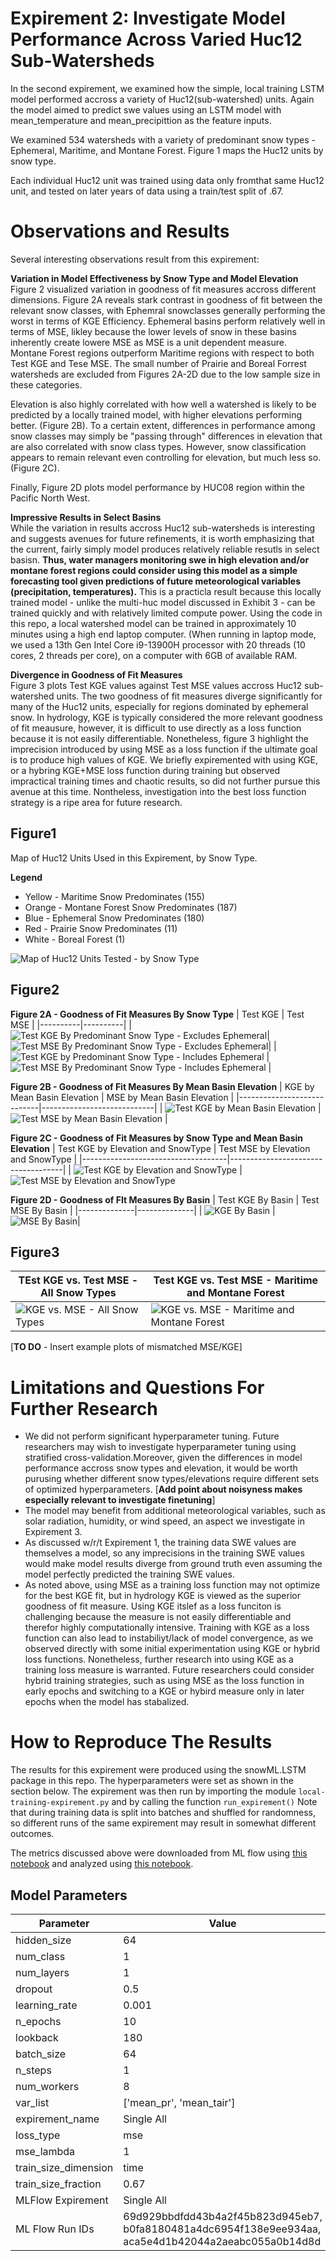 # Expirement 2: Investigate Model Performance Across Varied Huc12 Sub-Watersheds

In the second expirement, we examined how the simple, local training LSTM model performed accross a variety of Huc12(sub-watershed) units.  Again the model aimed to predict swe values using an LSTM model with mean_temperature and mean_precipittion as the feature inputs.  

We examined 534 watersheds with a variety of predominant snow types - Ephemeral, Maritime, and Montane Forest. Figure 1 maps the Huc12 units by snow type. 

Each individual Huc12 unit was trained using data only fromthat same Huc12 unit, and tested on later years of data using a train/test split of .67.  


# Observations and Results 

Several interesting observations result from this expirement: 

**Variation in Model Effectiveness by Snow Type and Model Elevation** <br>
Figure 2 visualized variation in goodness of fit measures accross different dimensions. Figure 2A reveals stark contrast in goodness of fit between the relevant snow classes, with Ephemral snowclasses generally performing the worst in terms of KGE Efficiency. Ephemeral basins perform relatively well in terms of MSE, likley because the lower levels of snow in these basins inherently create lowere MSE as MSE is a unit dependent measure.  Montane Forest regions outperform Maritime regions with respect to both Test KGE and Tese MSE. The small number of Prairie and Boreal Forrest watersheds are excluded from Figures 2A-2D due to the low sample size in these categories.  

Elevation is also highly correlated with how well a watershed is likely to be predicted by a locally trained model, with higher elevations performing better. (Figure 2B).  To a certain extent, differences in performance among snow classes may simply be "passing through" differences in elevation that are also correlated with snow class types.  However, snow classification appears to remain relevant even controlling for elevation, but much less so. (Figure 2C).    

Finally, Figure 2D plots model performance by HUC08 region within the Pacific North West.  

**Impressive Results in Select Basins** <br>
While the variation in results accross Huc12 sub-watersheds is interesting and suggests avenues for future refinements, it is worth emphasizing that the current, fairly simply model produces relatively reliable resutls in select basisn. **Thus, water managers monitoring swe in high elevation and/or montane forest regions could consider using this model as a simple forecasting tool given predictions of future meteorological variables (precipitation, temperatures).**  This is a practicla result because this locally trained model - unlike the multi-huc model discussed in Exhibit 3 - can be trained quickly and with relatively limited compute power. Using the code in this repo, a local watershed model can be trained in approximately 10 minutes using a high end laptop computer. (When running in laptop mode, we used a 13th Gen Intel Core i9-13900H processor with 20 threads (10 cores, 2 threads per core), on a computer with 6GB of available RAM. 

**Divergence in Goodness of Fit Measures** <br>
Figure 3 plots Test KGE values against Test MSE values accross Huc12 sub-watershed units.  The two goodness of fit measures diverge significantly for many of the Huc12 units, especially for regions dominated by ephemeral snow. In hydrology, KGE is typically considered the more relevant goodness of fit meausure, however, it is difficult to use directly as a loss function because it is not easily differentiable.  Nonetheless, figure 3 highlight the imprecision introduced by using MSE as a loss function if the ultimate goal is to produce high values of KGE.  We briefly expiremented with using KGE, or a hybring KGE+MSE loss function during training but observed impractical training times and chaotic results, so did not further pursue this avenue at this time.  Nontheless, investigation into the best loss function strategy is a ripe area for future research. 



## Figure1
Map of Huc12 Units Used in this Expirement, by Snow Type. 

**Legend** <br>
 - Yellow - Maritime Snow Predominates (155)
 - Orange - Montane Forest Snow Predominates (187)
 - Blue - Ephemeral Snow Predominates (180)
-  Red - Prairie Snow Predominates (11)
-  White - Boreal Forest (1)

![Map of Huc12 Units Tested - by Snow Type](https://github.com/DSHydro/SnowML/blob/252b8399f385c7bb212a1f9f3c0dd62b57d67174/notebooks/Ex2_VarianceByHuc/charts/TrainingHucMapBySnowType.png)


## Figure2

**Figure 2A - Goodness of Fit Measures By Snow Type**
| Test KGE | Test MSE |
|----------|----------|
| ![Test KGE By Predominant Snow Type - Excludes Ephemeral](https://github.com/DSHydro/SnowML/blob/0f01d71e5fde29fa14293482b405acec0cbfce15/notebooks/Ex2_VarianceByHuc/charts/Boxplot%20of%20Test%20KGE%20by%20Predominant%20Snow%20Type%20-%20Locally%20Trained%20Hucs%20-%20Excludes%20Ephemeral.png)| ![Test MSE By Predominant Snow Type - Excludes Ephemeral](https://github.com/DSHydro/SnowML/blob/0f01d71e5fde29fa14293482b405acec0cbfce15/notebooks/Ex2_VarianceByHuc/charts/Boxplot%20of%20Test%20MSE%20by%20Predominant%20Snow%20Type%20-%20Locally%20Trained%20Hucs%20_Excludes%20Ephemeral_.png)|
| ![Test KGE by Predominant Snow Type - Includes Ephemeral](https://github.com/DSHydro/SnowML/blob/0f01d71e5fde29fa14293482b405acec0cbfce15/notebooks/Ex2_VarianceByHuc/charts/Boxplot%20of%20Test%20KGE%20by%20Predominant%20Snow%20Type%20-%20Locally%20Trained%20Hucs.png) | ![Test MSE By Predominant Snow Type - Includes Ephemeral](https://github.com/DSHydro/SnowML/blob/bf64349833bcd04ac084fb1d5cdff2b4de8308a8/notebooks/Ex2_VarianceByHuc/charts/Boxplot%20of%20Test%20MSE%20by%20Predominant%20Snow%20Type%20-%20Locally%20Trained%20Hucs.png) |


**Figure 2B - Goodness of Fit Measures By Mean Basin Elevation**
| KGE by Mean Basin Elevation | MSE by Mean Basin Elevation |
|----------------------------|----------------------------|
| ![Test KGE by Mean Basin Elevation](https://github.com/DSHydro/SnowML/blob/0aedec097ad929da3e7b93882af1fa0540d83206/notebooks/Ex2_VarianceByHuc/charts/Boxplot%20of%20Test%20KGE%20by%20Elevation%20Category%20-%20Locally%20Trained%20Sub-Watersheds%20_Includes%20Ephemeral%20Sub-Watersheds_.png) | ![Test MSE by Mean Basin Elevation](https://github.com/DSHydro/SnowML/blob/0aedec097ad929da3e7b93882af1fa0540d83206/notebooks/Ex2_VarianceByHuc/charts/Boxplot%20of%20Test%20MSE%20by%20Elevation%20Category%20-%20Locally%20Trained%20Sub-Watersheds%20_Includes%20Ephemeral%20Sub-Watersheds_.png) |


**Figure 2C - Goodness of Fit Measures by Snow Type and Mean Basin Elevation** 
| Test KGE by Elevation and SnowType | Test MSE by Elevation and SnowType |
|------------------------------------|------------------------------------|
| ![Test KGE by Elevation and SnowType](https://github.com/DSHydro/SnowML/blob/4319d34278c70bd2498704ad7b87d5e764fa96be/notebooks/Ex2_VarianceByHuc/charts/Boxplot%20of%20Test%20KGE%20by%20Elevation%20Category%20and%20Predominant_Snow%20-%20Locally%20Trained%20Sub-Watersheds.png) | ![Test MSE by Elevation and SnowType](https://github.com/DSHydro/SnowML/blob/4319d34278c70bd2498704ad7b87d5e764fa96be/notebooks/Ex2_VarianceByHuc/charts/Boxplot%20of%20Test%20MSE%20by%20Elevation%20Category%20and%20Predominant_Snow%20-%20Locally%20Trained%20Sub-Watersheds.png)


**Figure 2D - Goodness of FIt Measures By Basin**
| Test KGE By Basin | Test MSE By Basin |
|--------------|--------------|
| ![KGE By Basin](https://github.com/DSHydro/SnowML/blob/e167b7d1b6d78f23b2e39b0f428a400358be1bc0/notebooks/Ex2_VarianceByHuc/charts/Boxplot%20of%20Test%20KGE%20by%20Basins%20-%20Locally%20Trained%20Sub-Watersheds%20(Exludes%20Ephemeral%20Sub-Watersheds).png) | ![MSE By Basin](https://github.com/DSHydro/SnowML/blob/094ee64af6af3a735df95ab1b9897bbf435b4007/notebooks/Ex2_VarianceByHuc/charts/Boxplot%20of%20Test%20MSE%20by%20Basins%20-%20Locally%20Trained%20Sub-Watersheds%20(Excludes%20Ephemeral%20Sub-Watersheds).png)|


## Figure3 
| TEst KGE vs. Test MSE - All Snow Types | Test KGE vs. Test MSE - Maritime and Montane Forest |
|------------------------------|------------------------------------------|
| ![KGE vs. MSE - All Snow Types](https://github.com/DSHydro/SnowML/blob/9b099ff3cf6c3d787694b100911481a9cdb9f3a1/notebooks/Ex2_VarianceByHuc/charts/Scatter_Plot_of_Test_KGE_vs_Test_MSE_(Colored_by_Predominant_Snow_Type).png) | ![KGE vs. MSE - Maritime and Montane Forest](https://github.com/DSHydro/SnowML/blob/9b099ff3cf6c3d787694b100911481a9cdb9f3a1/notebooks/Ex2_VarianceByHuc/charts/Test%20KGE%20vs.%20Test%20MSE%2C%20Excluding%20Hucs%20where%20Ephemeral%20Snow%20Predominates.png) |

[**TO DO** - Insert example plots of mismatched MSE/KGE]





# Limitations and Questions For Further Research
- We did not perform significant hyperparameter tuning. Future researchers may wish to investigate hyperparameter tuning using stratified cross-validation.Moreover, given the differences in model performance accross snow types and elevation, it would be worth purusing whether different snow types/elevations require different sets of optimized hyperparameters.  [**Add point about noisyness makes especially relevant to investigate finetuning**] 
- The model may benefit from additional meteorological variables, such as solar radiation, humidity, or wind speed, an aspect we investigate in Expirement 3.
- As discussed w/r/t Expirement 1, the training data SWE values are themselves a model, so any imprecisions in the training SWE values would make model results diverge from ground truth even assuming the model perfectly predicted the training SWE values.
- As noted above, using MSE as a training loss function may not optimize for the best KGE fit, but in hydrology KGE is viewed as the superior goodness of fit measure.  Using KGE itslef as a loss funciton is challenging because the measure is not easily differentiable and therefor highly computationally intensive. Training with KGE as a loss function can also lead to instabiliyt/lack of model convergence, as we observed directly with some initial experimentation using KGE or hybrid loss functions. Nonetheless, further research into using KGE as a training loss measure is warranted.  Future researchers could consider hybrid training strategies, such as using MSE as the loss function in early epochs and switching to a KGE or hybird measure only in later epochs when the model has stabalized. 

# How to Reproduce The Results
The results for this expirement were produced using the snowML.LSTM package in this repo.  The hyperparameters were set as shown in the section below. The expirement was then run by importing the module `local-training-expirement.py` and by calling the function
`run_expirement()` Note that during training data is split into batches and shuffled for randomness, so different runs of the same expirement may result in somewhat different outcomes. 


The metrics discussed above were downloaded from ML flow using [this notebook](https://github.com/DSHydro/SnowML/blob/d1653c0b190fa6e54b4473dc1d4808fe5c590e81/notebooks/Ex2_VarianceByHuc/DownloadMetrics.ipynb) and analyzed using [this notebook](https://github.com/DSHydro/SnowML/blob/24819a388afc00303ca350f9256376979f2f5298/notebooks/Ex2_VarianceByHuc/LSTM_By_Huc.ipynb). 

## Model Parameters

| Parameter             | Value                        |
|-----------------------|----------------------------|
| hidden_size          | 64                           |
| num_class           | 1                            |
| num_layers         | 1                            |
| dropout            | 0.5                          |
| learning_rate      | 0.001                        |
| n_epochs           | 10                           |
| lookback           | 180                          |
| batch_size         | 64                           |
| n_steps            | 1                            |
| num_workers        | 8                            |
| var_list           | ['mean_pr', 'mean_tair']     |
| expirement_name    | Single All                   |
| loss_type          | mse                          |
| mse_lambda         | 1                            |
| train_size_dimension | time                        |
| train_size_fraction | 0.67                         |
| MLFlow Expirement   | Single All                 |
| ML Flow Run IDs|  69d929bbdfdd43b4a2f45b823d945eb7, b0fa8180481a4dc6954f138e9ee934aa, aca5e4d1b42044a2aeabc055a0b14d8d|

 


